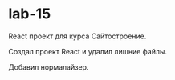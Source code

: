# lab-15
React проект для курса Сайтостроение. 

Создал проект React и удалил лишние файлы.

Добавил нормалайзер.